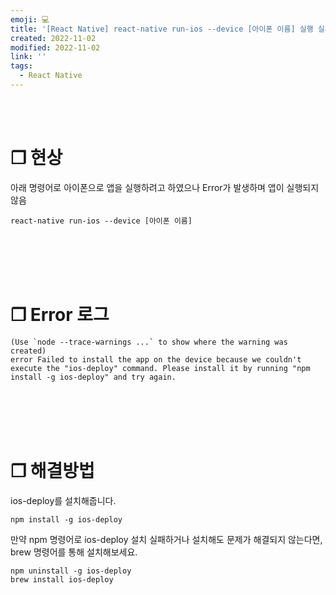 ```yaml
---
emoji: 💻
title: '[React Native] react-native run-ios --device [아이폰 이름] 실행 실패 (ios-deploy)'
created: 2022-11-02
modified: 2022-11-02
link: ''
tags:
  - React Native
---
```

<br></br>



# **❐ 현상**
아래 명령어로 아이폰으로 앱을 실행하려고 하였으나 Error가 발생하며 앱이 실행되지 않음
```
react-native run-ios --device [아이폰 이름]
```
<br></br><br></br>



# **❐ Error 로그** 
```undefined isWrap
(Use `node --trace-warnings ...` to show where the warning was created)
error Failed to install the app on the device because we couldn't execute the "ios-deploy" command. Please install it by running "npm install -g ios-deploy" and try again.
```
<br></br><br></br>



# **❐ 해결방법**
ios-deploy를 설치해줍니다.
```
npm install -g ios-deploy
```

만약 npm 명령어로 ios-deploy 설치 실패하거나 설치해도 문제가 해결되지 않는다면, brew 명령어를 통해 설치해보세요.
```
npm uninstall -g ios-deploy
brew install ios-deploy
```
<br></br><br></br>
